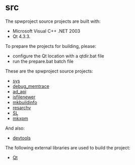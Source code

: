 # src

The spwproject source projects are built with:
* Microsoft Visual C++ .NET 2003
* Qt 4.3.3.

To prepare the projects for building, please:
* configure the Qt location with a qtdir.bat file
* run the prepare.bat batch file

These are the spwproject source projects:
* [sys](sys/README.md)
* [debug_memtrace](debug_memtrace/README.md)
* [ad_api](ad_api/README.md)
* [isfilenewer](isfilenewer/README.md)
* [mkbuildinfo](mkbuildinfo/README.md)
* [resarchv](resarchv/README.md)
* [SL](SL/README.md)
* [mkxpm](mkxpm/README.md)

And also:
* [devtools](devtools/README.md)

The following external libraries are used to build the project:
* [Qt](QT/README.md)
